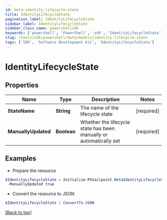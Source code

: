```yaml
---
id: beta-identity-lifecycle-state
title: IdentityLifecycleState
pagination_label: IdentityLifecycleState
sidebar_label: IdentityLifecycleState
sidebar_class_name: powershellsdk
keywords: ['powershell', 'PowerShell', 'sdk', 'IdentityLifecycleState'] 
slug: /tools/sdk/powershell/beta/models/identity-lifecycle-state
tags: ['SDK', 'Software Development Kit', 'IdentityLifecycleState']
---
```



# IdentityLifecycleState

## Properties

Name | Type | Description | Notes
------------ | ------------- | ------------- | -------------
**StateName** |  **String** | The name of the lifecycle state | [required]
**ManuallyUpdated** |  **Boolean** | Whether the lifecycle state has been manually or automatically set | [required]

## Examples

- Prepare the resource
```powershell
$IdentityLifecycleState = Initialize-PSSailpoint.BetaIdentityLifecycleState  -StateName active `
 -ManuallyUpdated true
```

- Convert the resource to JSON
```powershell
$IdentityLifecycleState | ConvertTo-JSON
```


[[Back to top]](#) 

